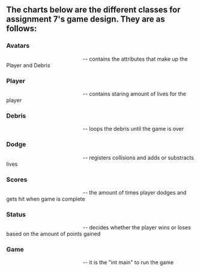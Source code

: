 ## The charts below are the different classes for assignment 7's game design. They are as follows:

### Avatars
<img scr= "c:/Documents/Avatars" width="200">
-- contains the attributes that make up the Player and Debris 

### Player 
<img scr= "c:/Documents/Player" width="200">
-- contains staring amount of lives for the player

### Debris 
<img scr= "c:/Documents/Debris" width="200">
-- loops the debris until the game is over

### Dodge 
<img scr= "c:/Documents/Dodge" width="200">
-- registers collisions and adds or substracts lives

### Scores 
<img scr= "c:/Documents/Scores" width="200">
-- the amount of times player dodges and gets hit when game is complete

### Status 
<img scr= "c:/Documents/Status" width="200">
-- decides whether the player wins or loses based on the amount of points gained

### Game
<img scr= "c:/Documents/Game" width="200">
-- it is the "int main" to run the game
